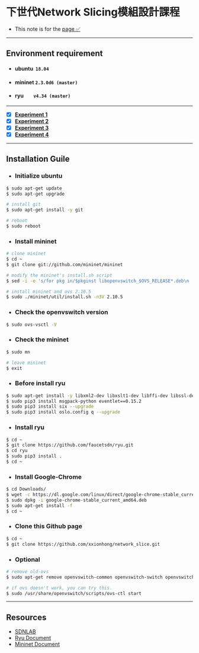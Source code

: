 # 下世代Network Slicing模組設計課程

* This note is for the [page ✅](http://140.117.164.12/mbat_cctu/%E8%AA%B2%E5%A0%82%E6%95%99%E6%9D%90%E6%8A%95%E5%BD%B1%E7%89%87/)
***
## Environment requirement
* #### ubuntu &nbsp;`18.04`
* #### mininet `2.3.0d6 (master)`
* #### ryu &nbsp;&nbsp;&nbsp;&nbsp;&nbsp;&nbsp;&nbsp;`v4.34 (master)`
---
- [x] **[Experiment 1](./experiment_1/README.md)**
- [x] **[Experiment 2](./experiment_2/README.md)**
- [x] **[Experiment 3](./experiment_3/README.md)**
- [x] **[Experiment 4](./experiment_4/script/README.md)**
---
## Installation Guile
- ### Initialize ubuntu 

```bash
$ sudo apt-get update
$ sudo apt-get upgrade

# install git
$ sudo apt-get install -y git

# reboot
$ sudo reboot
```

- ### Install mininet
```bash
# clone mininet
$ cd ~
$ git clone git://github.com/mininet/mininet

# modify the mininet's install.sh script
$ sed -i -e 's/for pkg in/$pkginst libopenvswitch_$OVS_RELEASE*.deb\n    for pkg in/g' ~/mininet/util/install.sh

# install mininet and ovs 2.10.5
$ sudo ./mininet/util/install.sh -n3V 2.10.5
```
- ### Check the openvswitch version
```bash
$ sudo ovs-vsctl -V
```

- ### Check the mininet
```bash
$ sudo mn 

# leave mininet
$ exit
```

- ### Before install ryu
```bash
$ sudo apt-get install -y libxml2-dev libxslt1-dev libffi-dev libssl-dev zlib1g-dev python3-pip python-eventlet python-routes python-webob python-paramiko gcc python-dev 
$ sudo pip3 install msgpack-python eventlet==0.15.2
$ sudo pip3 install six --upgrade
$ sudo pip3 install oslo.config q --upgrade
```

- ### Install ryu
```bash
$ cd ~
$ git clone https://github.com/faucetsdn/ryu.git
$ cd ryu
$ sudo pip3 install .
$ cd ~
```

- ### Install Google-Chrome
```bash
$ cd Downloads/
$ wget -c https://dl.google.com/linux/direct/google-chrome-stable_current_amd64.deb
$ sudo dpkg -i google-chrome-stable_current_amd64.deb
$ sudo apt-get install -f
$ cd ~
```

- ### Clone this Github page
```bash
$ cd ~
$ git clone https://github.com/xxionhong/network_slice.git
```
- ### Optional
```bash
# remove old-ovs
$ sudo apt-get remove openvswitch-common openvswitch-switch openvswitch-pki openvswitch-testcontroller -y

# if ovs doesn't work, you can try this.
$ sudo /usr/share/openvswitch/scripts/ovs-ctl start
```
---

## Resources
- [SDNLAB](https://www.sdnlab.com/)
- [Ryu Document](https://ryu.readthedocs.io/en/latest/index.html)
- [Mininet Document](https://github.com/mininet/mininet/wiki/Documentation)
